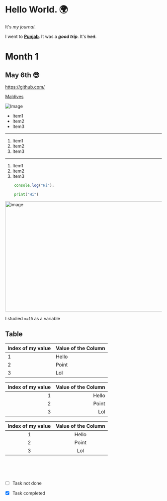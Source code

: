 # Hello World. 🌍

It's *my journal*. 

I went to [**Punjab**][1]. It was a ***good trip***. It's ~~bad~~.

# Month 1
## May 6th 😎
https://github.com/

[Maldives](https://www.bbc.com/news/world-south-asia-12651486 "Link to Maldives")

![Image](https://picsum.photos/200/300)

<!-- -,+,* can also be used-->

- Item1
- Item2
- Item3

---

1. Item1
2. Item2
3. Item3

---
<!-- OR -->
1. Item1
1. Item2
1. Item3


```js
    console.log("Hi");
```

```py
    print("Hi")
```

<img width="536" height="354" alt="image" src="https://github.com/user-attachments/assets/0357e53a-69a1-4ffd-b3fc-a7b07d0e5d43" />

I studied `x=10` as a variable

## Table
|Index of my value|Value of the Column|
|--|--|
|1|Hello|
|2|Point|
|3|Lol|

|Index of my value|Value of the Column|
|--:|--:|
|1|Hello|
|2|Point|
|3|Lol|

|Index of my value|Value of the Column|
|:--:|:--:|
|1|Hello|
|2|Point|
|3|Lol|

<br/><br/><br/>
- [ ] Task not done
- [x] Task completed





<!-- Link References -->
[1]: https://www.bbc.com/news/world-south-asia-12651486

